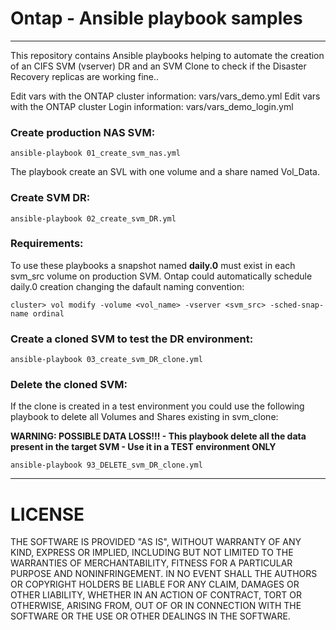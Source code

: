 # Ontap - Ansible playbook samples
----
This repository contains Ansible playbooks helping to automate the creation of an CIFS SVM (vserver) DR and an SVM Clone to check if the Disaster Recovery replicas are working fine..

Edit vars with the ONTAP cluster information: vars/vars_demo.yml
Edit vars with the ONTAP cluster Login information: vars/vars_demo_login.yml

### Create production NAS SVM:
```
ansible-playbook 01_create_svm_nas.yml
```
The playbook create an SVL with one volume and a share named Vol_Data.

### Create SVM DR:
```
ansible-playbook 02_create_svm_DR.yml
```

### Requirements:
To use these playbooks a snapshot named **daily.0** must exist in each svm_src volume on production SVM.
Ontap could automatically schedule daily.0 creation changing the dafault naming convention:
```
cluster> vol modify -volume <vol_name> -vserver <svm_src> -sched-snap-name ordinal
```

### Create a cloned SVM to test the DR environment:
```
ansible-playbook 03_create_svm_DR_clone.yml
```

### Delete the cloned SVM:
If the clone is created in a test environment you could use the following playbook to delete all Volumes and Shares existing in svm_clone:

**WARNING: POSSIBLE DATA LOSS!!! - This playbook delete all the data present in the target SVM - Use it in a TEST environment ONLY**
```
ansible-playbook 93_DELETE_svm_DR_clone.yml
```

----
# LICENSE
THE SOFTWARE IS PROVIDED "AS IS", WITHOUT WARRANTY OF ANY KIND, EXPRESS OR IMPLIED, INCLUDING BUT NOT LIMITED TO THE WARRANTIES OF MERCHANTABILITY, FITNESS FOR A PARTICULAR PURPOSE AND NONINFRINGEMENT. IN NO EVENT SHALL THE AUTHORS OR COPYRIGHT HOLDERS BE LIABLE FOR ANY CLAIM, DAMAGES OR OTHER LIABILITY, WHETHER IN AN ACTION OF CONTRACT, TORT OR OTHERWISE, ARISING FROM, OUT OF OR IN CONNECTION WITH THE SOFTWARE OR THE USE OR OTHER DEALINGS IN THE SOFTWARE.
